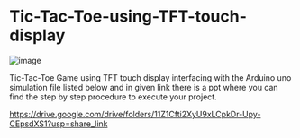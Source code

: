 # Tic-Tac-Toe-using-TFT-touch-display
![image](https://user-images.githubusercontent.com/82270016/213303508-9121e4ce-1625-41f3-b62d-6e917b1d05a1.png)

Tic-Tac-Toe Game using TFT touch display interfacing with the Arduino uno 
simulation file listed below and in given link there is a ppt where you can find the step by step procedure to execute your project.

https://drive.google.com/drive/folders/11Z1Cfti2XyU9xLCpkDr-Upy-CEpsdXS1?usp=share_link
